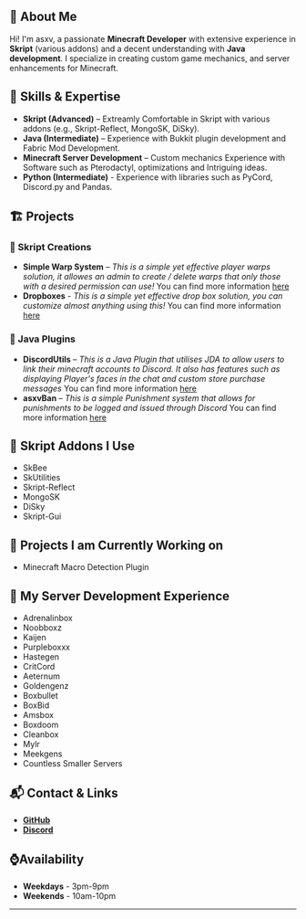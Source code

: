 ## 👋 About Me
Hi! I'm asxv, a passionate **Minecraft Developer** with extensive experience in **Skript** (various addons) and a decent understanding with **Java development**. I specialize in creating custom game mechanics, and server enhancements for Minecraft.

## 🔧 Skills & Expertise
- **Skript (Advanced)** – Extreamly Comfortable in Skript with various addons (e.g., Skript-Reflect, MongoSK, DiSky).
- **Java (Intermediate)** – Experience with Bukkit plugin development and Fabric Mod Development.
- **Minecraft Server Development** – Custom mechanics Experience with Software such as Pterodactyl, optimizations and Intriguing ideas.
- **Python (Intermediate)** - Experience with libraries such as PyCord, Discord.py and Pandas.

## 🏗️ Projects
### **🔹 Skript Creations**
- **Simple Warp System** – *This is a simple yet effective player warps solution, it allowes an admin to create / delete warps that only those with a desired permission can use!* You can find more information [here](https://github.com/asxvas/Warp-System)
- **Dropboxes** - *This is a simple yet effective drop box solution, you can customize almost anything using this!* You can find more information [here](https://github.com/asxvas/dropBox)

### 🔹 Java Plugins
- **DiscordUtils** – *This is a Java Plugin that utilises JDA to allow users to link their minecraft accounts to Discord. It also has features such as displaying Player's faces in the chat and custom store purchase messages* You can find more information [here](https://github.com/asxvas/DiscordUtils)
- **asxvBan** – *This is a simple Punishment system that allows for punishments to be logged and issued through Discord* You can find more information [here](https://github.com/asxvas/asxvBan)

## 📜 Skript Addons I Use
- SkBee
- SkUtilities
- Skript-Reflect
- MongoSK
- DiSky
- Skript-Gui

## 🧠 Projects I am Currently Working on
- Minecraft Macro Detection Plugin

## 🏢 My Server Development Experience
- Adrenalinbox
- Noobboxz
- Kaijen
- Purpleboxxx
- Hastegen
- CritCord
- Aeternum
- Goldengenz
- Boxbullet
- BoxBid
- Amsbox
- Boxdoom
- Cleanbox
- Mylr
- Meekgens
- Countless Smaller Servers

## 📬 Contact & Links
- [**GitHub**](https://github.com/asxvas)
- [**Discord**](https://discordapp.com/users/829710373996986408)

## ⌚Availability
- **Weekdays** - 3pm-9pm
- **Weekends** - 10am-10pm
---
